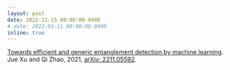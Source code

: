 ```yaml
---
layout: post
date: 2022-12-15 00:00:00-0400
# date: 2022-03-11 00:00:00-0400
inline: true
---
```

[Towards efficient and generic entanglement detection by machine learning](https://arxiv.org/abs/2211.05592).
Jue Xu and Qi Zhao, 2021, [arXiv: 2211.05592](https://arxiv.org/abs/2211.05592).
<!-- Online poster session at QIP 2022 [arXiv: 2112.04892](https://arxiv.org/abs/2112.04892). -->
